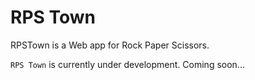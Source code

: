 RPS Town
========

RPSTown is a Web app for Rock Paper Scissors.

`RPS Town` is currently under development.
Coming soon...
